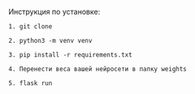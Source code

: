 Инструкция по установке: 

    1. git clone 
    
    2. python3 -m venv venv
    
    3. pip install -r requirements.txt
    
    4. Перенести веса вашей нейросети в папку weights
    
    5. flask run
